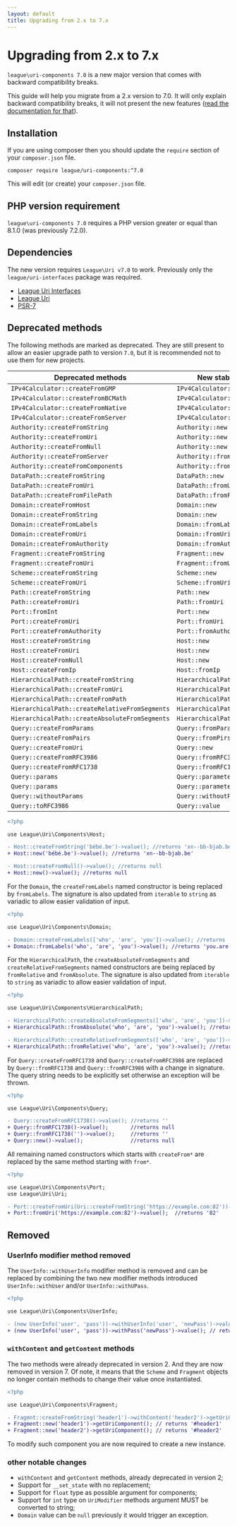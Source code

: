```yaml
---
layout: default
title: Upgrading from 2.x to 7.x
---
```


# Upgrading from 2.x to 7.x

`league\uri-components 7.0` is a new major version that comes with backward compatibility breaks.

This guide will help you migrate from a 2.x version to 7.0. It will only explain backward 
compatibility breaks, it will not present the new features 
([read the documentation for that](/uri-components/7.0/)).

## Installation

If you are using composer then you should update the `require` section of your `composer.json` file.

~~~
composer require league/uri-components:^7.0
~~~

This will edit (or create) your `composer.json` file.

## PHP version requirement

`league\uri-components 7.0` requires a PHP version greater or equal than 8.1.0 (was previously 7.2.0).

Dependencies
-------

The new version requires `League\Uri v7.0` to work. Previously only the `league/uri-interfaces`
package was required.

- [League Uri Interfaces](https://github.com/thephpleague/uri-interfaces)
- [League Uri](https://github.com/thephpleague/uri)
- [PSR-7](http://www.php-fig.org/psr/psr-7/)

Deprecated methods
--------

The following methods are marked as deprecated. They are still present to allow an easier upgrade path
to version `7.0`, but it is recommended not to use them for new projects.

| Deprecated methods                             | New stable methods                |
|------------------------------------------------|-----------------------------------|
| `IPv4Calculator::createFromGMP`                | `IPv4Calculator::fromGMP`         |
| `IPv4Calculator::createFromBCMath`             | `IPv4Calculator::fromBCMath`      |
| `IPv4Calculator::createFromNative`             | `IPv4Calculator::fromNative`      |
| `IPv4Calculator::createFromServer`             | `IPv4Calculator::fromEnvironment` |
| `Authority::createFromString`                  | `Authority::new`                  |
| `Authority::createFromUri`                     | `Authority::new`                  |
| `Authority::createFromNull`                    | `Authority::new`                  |
| `Authority::createFromServer`                  | `Authority::fromServer`           |
| `Authority::createFromComponents`              | `Authority::fromComponents`       |
| `DataPath::createFromString`                   | `DataPath::new`                   |
| `DataPath::createFromUri`                      | `DataPath::fromUri`               |
| `DataPath::createFromFilePath`                 | `DataPath::fromFileContents`      |
| `Domain::createFromHost`                       | `Domain::new`                     |
| `Domain::createFromString`                     | `Domain::new`                     |
| `Domain::createFromLabels`                     | `Domain::fromLabels`              |
| `Domain::createFromUri`                        | `Domain::fromUri`                 |
| `Domain::createFromAuthority`                  | `Domain::fromAuthority`           |
| `Fragment::createFromString`                   | `Fragment::new`                   |
| `Fragment::createFromUri`                      | `Fragment::fromUri`               |
| `Scheme::createFromString`                     | `Scheme::new`                     |
| `Scheme::createFromUri`                        | `Scheme::fromUri`                 |
| `Path::createFromString`                       | `Path::new`                       |
| `Path::createFromUri`                          | `Path::fromUri`                   |
| `Port::fromInt`                                | `Port::new`                       |
| `Port::createFromUri`                          | `Port::fromUri`                   |
| `Port::createFromAuthority`                    | `Port::fromAuthority`             |
| `Host::createFromString`                       | `Host::new`                       |
| `Host::createFromUri`                          | `Host::new`                       |
| `Host::createFromNull`                         | `Host::new`                       |
| `Host::createFromIp`                           | `Host::fromIp`                    |
| `HierarchicalPath::createFromString`           | `HierarchicalPath::new`           |
| `HierarchicalPath::createFromUri`              | `HierarchicalPath::new`           |
| `HierarchicalPath::createFromPath`             | `HierarchicalPath::new`           |
| `HierarchicalPath::createRelativeFromSegments` | `HierarchicalPath::fromRelative`  |
| `HierarchicalPath::createAbsoluteFromSegments` | `HierarchicalPath::fromAbsolute`  |
| `Query::createFromParams`                      | `Query::fromParameters`           |
| `Query::createFromPairs`                       | `Query::fromPirs`                 |
| `Query::createFromUri`                         | `Query::new`                      |
| `Query::createFromRFC3986`                     | `Query::fromRFC3986`              |
| `Query::createFromRFC1738`                     | `Query::fromRFC1738`              |
| `Query::params`                                | `Query::parameter`                |
| `Query::params`                                | `Query::parameters`               |
| `Query::withoutParams`                         | `Query::withoutParameters`        |
| `Query::toRFC3986`                             | `Query::value`                    |

````diff
<?php

use League\Uri\Components\Host;

- Host::createFromString('bébé.be')->value(); //returns 'xn--bb-bjab.be'
+ Host::new('bébé.be')->value(); //returns 'xn--bb-bjab.be'

- Host::createFromNull()->value(); //returns null
+ Host::new()->value(); //returns null
````
For the `Domain`, the `createFromLabels` named constructor is being replaced by `fromLabels`.
The signature is also updated from `iterable` to `string` as variadic to allow easier validation of input.

````diff
<?php

use League\Uri\Components\Domain;

- Domain::createFromLabels(['who', 'are', 'you'])->value(); //returns 'you.are.who'
+ Domain::fromLabels('who', 'are', 'you')->value(); //returns 'you.are.who'
````

For the `HierarchicalPath`, the `createAbsoluteFromSegments` and `createRelativeFromSegments` named constructors
are being replaced by `fromRelative` and `fromAbsolute`. The signature is also updated
from `iterable` to `string` as variadic to allow easier validation of input.

````diff
<?php

use League\Uri\Components\HierarchicalPath;

- HierarchicalPath::createAbsoluteFromSegments(['who', 'are', 'you'])->value(); //returns '/who/are/you'
+ HierarchicalPath::fromAbsolute('who', 'are', 'you')->value(); //returns '/who/are/you'

- HierarchicalPath::createRelativeFromSegments(['who', 'are', 'you'])->value(); //returns 'who/are/you'
+ HierarchicalPath::fromRelative('who', 'are', 'you')->value(); //returns 'who/are/you'
````

For `Query::createFromRFC1738` and `Query::createFromRFC3986` are replaced by `Query::fromRFC1738` and `Query::fromRFC3986`
with a change in signature. The query string needs to be explicitly set otherwise an exception
will be thrown.

````diff
<?php

use League\Uri\Components\Query;

- Query::createFromRFC1738()->value(); //returns ''
+ Query::fromRFC1738()->value();       //returns null
+ Query::fromRFC1738('')->value();     //returns ''
+ Query::new()->value();               //returns null
````

All remaining named constructors which starts with `createFrom*` are replaced by the same method starting with `from*`.

````diff
<?php

use League\Uri\Components\Port;
use League\Uri\Uri;

- Port::createFromUri(Uri::createFromString('https://example.com:82'))->value(); //returns '82'
+ Port::fromUri('https://example.com:82')->value();  //returns '82'
````

Removed
----------

###  UserInfo modifier method removed

The `UserInfo::withUserInfo` modifier method is removed and can be replaced by combining the two
new modifier methods introduced `UserInfo::withUser` and/or `UserInfo::withUPass`.

````diff
<?php

use League\Uri\Components\UserInfo;

- (new UserInfo('user', 'pass'))->withUserInfo('user', 'newPass')->value(); // returns 'user:newPass'
+ (new UserInfo('user', 'pass'))->withPass('newPass')->value(); // returns 'user:newPass'
````

###  `withContent` and `getContent` methods

The two methods were already deprecated in version 2. And they are now removed in version 7.
Of note, it means that the `Scheme` and `Fragment` objects no longer contain methods to change
their value once instantiated.

````diff
<?php

use League\Uri\Components\Fragment;

- Fragmnt::createFromString('header1')->withContent('header2')->getUriComponent(); // returns '#header2'
+ Fragment::new('header1')->getUriComponent(); // returns '#header1'
+ Fragment::new('header2')->getUriComponent(); // returns '#header2'
````

To modify such component you are now required to create a new instance.

### other notable changes

- `withContent` and `getContent` methods, already deprecated in version 2;
- Support for `__set_state` with no replacement;
- Support for `float` type as possible argument for components;
- Support for `int` type on `UriModifier` methods argument MUST be converted to string;
- `Domain` value can be `null` previously it would trigger an exception.
